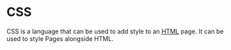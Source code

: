 # CSS







CSS is a language that can be used to add style to an [HTML](/wiki/HTML) page. It can be used to style Pages alongside HTML. 










